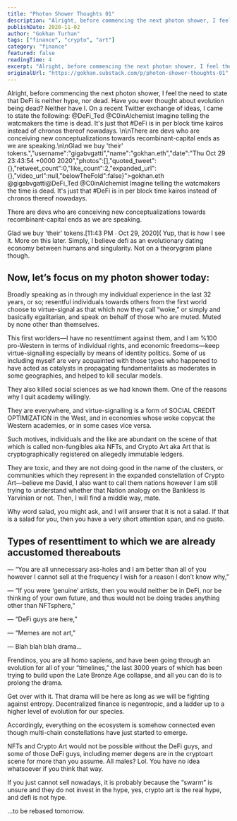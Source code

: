 ```yaml
---
title: "Photon Shower Thoughts 01"
description: "Alright, before commencing the next photon shower, I feel the need to state that DeFi is neither hype, nor dead."
publishDate: 2020-11-02
author: "Gokhan Turhan"
tags: ["finance", "crypto", "art"]
category: "finance"
featured: false
readingTime: 4
excerpt: "Alright, before commencing the next photon shower, I feel the need to state that DeFi is neither hype, nor dead. Have you ever thought about evolution being dead? Neither have I. On a recent Twitter..."
originalUrl: "https://gokhan.substack.com/p/photon-shower-thoughts-01"
---
```


Alright, before commencing the next photon shower, I feel the need to state that DeFi is neither hype, nor dead. Have you ever thought about evolution being dead? Neither have I. On a recent Twitter exchange of ideas, I came to state the following:
@DeFi_Ted @C0inAlchemist Imagine telling the watcmakers the time is dead. It's just that #DeFi is in per block time kairos instead of chronos thereof nowadays. \n\nThere are devs who are conceiving new conceptualizations towards recombinant-capital ends as we are speaking.\n\nGlad we buy 'their' tokens.","username":"gigabvgatti","name":"gokhan.eth","date":"Thu Oct 29 23:43:54 +0000 2020","photos":[],"quoted_tweet":{},"retweet_count":0,"like_count":2,"expanded_url":{},"video_url":null,"belowTheFold":false}">gokhan.eth @gigabvgatti@DeFi_Ted @C0inAlchemist Imagine telling the watcmakers the time is dead. It's just that #DeFi is in per block time kairos instead of chronos thereof nowadays.

There are devs who are conceiving new conceptualizations towards recombinant-capital ends as we are speaking.

Glad we buy 'their' tokens.[11:43 PM ∙ Oct 29, 2020](<TwitterEmbed id="1321960986610458628" />
Yup, that is how I see it. More on this later. Simply, I believe defi as an evolutionary dating economy between humans and singularity. Not on a theorygram plane though.

## Now, let’s focus on my photon shower today:

Broadly speaking as in through my individual experience in the last 32 years, or so; resentful individuals towards others from the first world choose to virtue-signal as that which now they call “woke,” or simply and basically egalitarian, and speak on behalf of those who are muted. Muted by none other than themselves.

This first worlders—I have no resenttiment against them, and I am %100 pro-Western in terms of individual rights, and economic freedoms—keep virtue-signalling especially by means of identity politics. Some of us including myself are very acquainted with those types who happened to have acted as catalysts in propagating fundamentalists as moderates in some geographies, and helped to kill secular models.

They also killed social sciences as we had known them. One of the reasons why I quit academy willingly.

They are everywhere, and virtue-signalling is a form of SOCIAL CREDIT OPTIMIZATION in the West, and in economies whose woke copycat the Western academies, or in some cases vice versa.

Such motives, individuals and the like are abundant on the scene of that which is called non-fungibles aka NFTs, and Crypto Art aka Art that is cryptographically registered on allegedly immutable ledgers.

They are toxic, and they are not doing good in the name of the clusters, or communities which they represent in the expanded constellation of Crypto Art—believe me David, I also want to call them nations however I am still trying to understand whether that Nation analogy on the Bankless is Yarvinian or not. Then, I will find a middle way, mate.

Why word salad, you might ask, and I will answer that it is not a salad. If that is a salad for you, then you have a very short attention span, and no gusto.

## Types of resenttiment to which we are already accustomed thereabouts

— “You are all unnecessary ass-holes and I am better than all of you however I cannot sell at the frequency I wish for a reason I don’t know why,”

— “If you were ‘genuine’ artists, then you would neither be in DeFi, nor be thinking of your own future, and thus would not be doing trades anything other than NFTsphere,”

— “DeFi guys are here,”

— “Memes are not art,”

— Blah blah blah drama…

Frendinos, you are all homo sapiens, and have been going through an evolution for all of your “timelines,” the last 3000 years of which has been trying to build upon the Late Bronze Age collapse, and all you can do is to prolong the drama.

Get over with it. That drama will be here as long as we will be fighting against entropy. Decentralized finance is negentropic, and a ladder up to a higher level of evolution for our species.

Accordingly, everything on the ecosystem is somehow connected even though multi-chain constellations have just started to emerge.

NFTs and Crypto Art would not be possible without the DeFi guys, and some of those DeFi guys, including memer degens are in the cryptoart scene for more than you assume. All males? Lol. You have no idea whatsoever if you think that way.

If you just cannot sell nowadays, it is probably because the “swarm” is unsure and they do not invest in the hype, yes, crypto art is the real hype, and defi is not hype.

…to be rebased tomorrow.